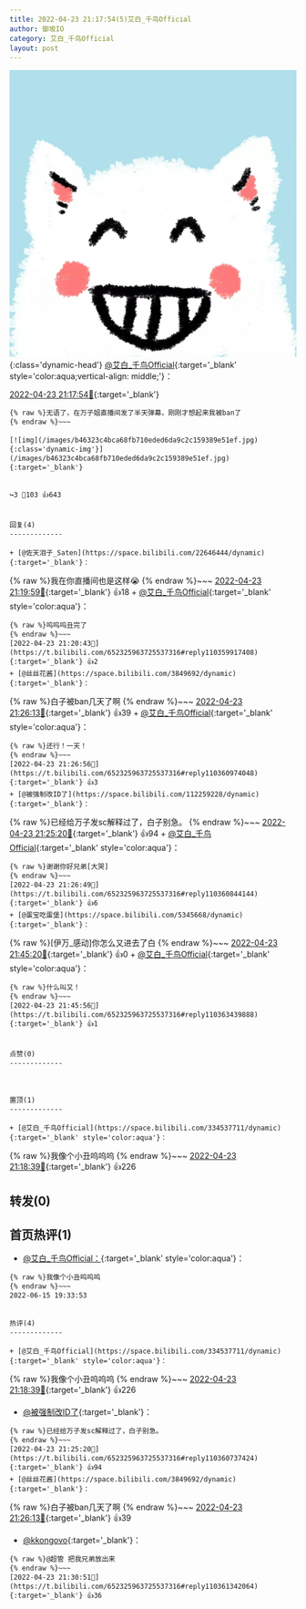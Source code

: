 ```yaml
---
title: 2022-04-23 21:17:54(5)艾白_千鸟Official
author: 御坂IO
category: 艾白_千鸟Official
layout: post
---
```


![img](/images/9ae8b9445fd0665cc014d9080156a45271be73c6.jpg){:class='dynamic-head'}
[@艾白_千鸟Official](https://space.bilibili.com/334537711/dynamic){:target='_blank' style='color:aqua;vertical-align: middle;'}：

[2022-04-23 21:17:54🔗](https://t.bilibili.com/652325963725537316){:target='_blank'}

~~~
{% raw %}无语了，在万子姐直播间发了半天弹幕，刚刚才想起来我被ban了
{% endraw %}~~~

[![img](/images/b46323c4bca68fb710eded6da9c2c159389e51ef.jpg){:class='dynamic-img'}](/images/b46323c4bca68fb710eded6da9c2c159389e51ef.jpg){:target='_blank'}


↪️3 💬103 👍643


回复(4)
-------------

+ [@佐天泪子_Saten](https://space.bilibili.com/22646444/dynamic){:target='_blank'}：
~~~
{% raw %}我在你直播间也是这样😭
{% endraw %}~~~
[2022-04-23 21:19:59🔗](https://t.bilibili.com/652325963725537316#reply110359883344){:target='_blank'} 👍18
    + [@艾白_千鸟Official](https://space.bilibili.com/334537711/dynamic){:target='_blank' style='color:aqua'}：
~~~
{% raw %}呜呜呜丑完了
{% endraw %}~~~
[2022-04-23 21:20:43🔗](https://t.bilibili.com/652325963725537316#reply110359917408){:target='_blank'} 👍2
+ [@丝丝花酱](https://space.bilibili.com/3849692/dynamic){:target='_blank'}：
~~~
{% raw %}白子被ban几天了啊
{% endraw %}~~~
[2022-04-23 21:26:13🔗](https://t.bilibili.com/652325963725537316#reply110360706800){:target='_blank'} 👍39
    + [@艾白_千鸟Official](https://space.bilibili.com/334537711/dynamic){:target='_blank' style='color:aqua'}：
~~~
{% raw %}还行！一天！
{% endraw %}~~~
[2022-04-23 21:26:56🔗](https://t.bilibili.com/652325963725537316#reply110360974048){:target='_blank'} 👍3
+ [@被强制改ID了](https://space.bilibili.com/112259228/dynamic){:target='_blank'}：
~~~
{% raw %}已经给万子发sc解释过了，白子别急。
{% endraw %}~~~
[2022-04-23 21:25:20🔗](https://t.bilibili.com/652325963725537316#reply110360737424){:target='_blank'} 👍94
    + [@艾白_千鸟Official](https://space.bilibili.com/334537711/dynamic){:target='_blank' style='color:aqua'}：
~~~
{% raw %}谢谢你好兄弟[大哭]
{% endraw %}~~~
[2022-04-23 21:26:49🔗](https://t.bilibili.com/652325963725537316#reply110360844144){:target='_blank'} 👍6
+ [@蛋宝吃蛋堡](https://space.bilibili.com/5345668/dynamic){:target='_blank'}：
~~~
{% raw %}[伊万_感动]你怎么又进去了白
{% endraw %}~~~
[2022-04-23 21:45:20🔗](https://t.bilibili.com/652325963725537316#reply110363330432){:target='_blank'} 👍0
    + [@艾白_千鸟Official](https://space.bilibili.com/334537711/dynamic){:target='_blank' style='color:aqua'}：
~~~
{% raw %}什么叫又！
{% endraw %}~~~
[2022-04-23 21:45:56🔗](https://t.bilibili.com/652325963725537316#reply110363439888){:target='_blank'} 👍1


点赞(0)
-------------



置顶(1)
-------------

+ [@艾白_千鸟Official](https://space.bilibili.com/334537711/dynamic){:target='_blank' style='color:aqua'}：
~~~
{% raw %}我像个小丑呜呜呜
{% endraw %}~~~
[2022-04-23 21:18:39🔗](https://t.bilibili.com/652325963725537316#reply110359779712){:target='_blank'} 👍226


转发(0)
-------------



首页热评(1)
-------------

+ [@艾白_千鸟Official：](https://space.bilibili.com/334537711/dynamic){:target='_blank' style='color:aqua'}：
~~~
{% raw %}我像个小丑呜呜呜
{% endraw %}~~~
2022-06-15 19:33:53


热评(4)
-------------

+ [@艾白_千鸟Official](https://space.bilibili.com/334537711/dynamic){:target='_blank' style='color:aqua'}：
~~~
{% raw %}我像个小丑呜呜呜
{% endraw %}~~~
[2022-04-23 21:18:39🔗](https://t.bilibili.com/652325963725537316#reply110359779712){:target='_blank'} 👍226
+ [@被强制改ID了](https://space.bilibili.com/112259228/dynamic){:target='_blank'}：
~~~
{% raw %}已经给万子发sc解释过了，白子别急。
{% endraw %}~~~
[2022-04-23 21:25:20🔗](https://t.bilibili.com/652325963725537316#reply110360737424){:target='_blank'} 👍94
+ [@丝丝花酱](https://space.bilibili.com/3849692/dynamic){:target='_blank'}：
~~~
{% raw %}白子被ban几天了啊
{% endraw %}~~~
[2022-04-23 21:26:13🔗](https://t.bilibili.com/652325963725537316#reply110360706800){:target='_blank'} 👍39
+ [@kkongovo](https://space.bilibili.com/7323318/dynamic){:target='_blank'}：
~~~
{% raw %}@超管 把我兄弟放出来
{% endraw %}~~~
[2022-04-23 21:30:51🔗](https://t.bilibili.com/652325963725537316#reply110361342064){:target='_blank'} 👍36


